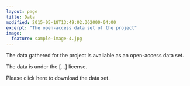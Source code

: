 ```yaml
---
layout: page
title: Data
modified: 2015-05-18T13:49:02.362000-04:00
excerpt: "The open-access data set of the project"
image:
  feature: sample-image-4.jpg
---
```


The data gathered for the project is available as an open-access data set.

The data is under the [...] license.

Please click here to download the data set.
